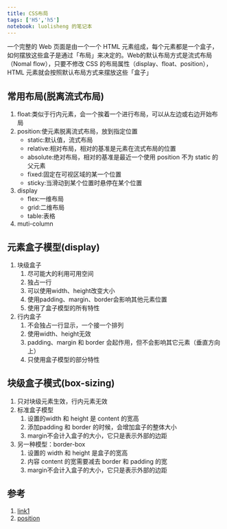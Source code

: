 ```yaml
---
title: CSS布局
tags: ['H5','h5']
notebook: luolisheng 的笔记本
---
```


一个完整的 Web 页面是由一个一个 HTML 元素组成，每个元素都是一个盒子，如何摆放这些盒子是通过「布局」来决定的。Web的默认布局方式是流式布局（Nomal flow），只要不修改 CSS 的布局属性（display、float、position），HTML 元素就会按照默认布局方式来摆放这些「盒子」

## 常用布局(脱离流式布局)

1. float:类似于行内元素，会一个挨着一个进行布局，可以从左边或右边开始布局
2. position:使元素脱离流式布局，放到指定位置
    - static:默认值，流式布局
    - relative:相对布局，相对的基准是元素在流式布局的位置
    - absolute:绝对布局，相对的基准是最近一个使用 position 不为 static 的父元素
    - fixed:固定在可视区域的某一个位置
    - sticky:当滑动到某个位置时悬停在某个位置
3. display
    - flex:一维布局
    - grid:二维布局
    - table:表格
4. muti-column

## 元素盒子模型(display)

1. 块级盒子
	1. 尽可能大的利用可用空间
	2. 独占一行
	3. 可以使用width、height改变大小
	4. 使用padding、margin、border会影响其他元素位置
	5. 使用了盒子模型的所有特性
2. 行内盒子
	1. 不会独占一行显示，一个接一个排列
	2. 使用width、height无效
	3. padding、margin 和 border 会起作用，但不会影响其它元素（垂直方向上）
	4. 只使用盒子模型的部分特性

## 块级盒子模式(box-sizing)

1. 只对块级元素生效，行内元素无效
2. 标准盒子模型
	1. 设置的width 和 height 是 content 的宽高
	2. 添加padding 和 border 的时候，会增加盒子的整体大小
	3. margin不会计入盒子的大小，它只是表示外部的边距
3. 另一种模型：border-box
	1. 设置的 width 和 height 是盒子的宽高
	2. 内容 content 的宽需要减去 border 和 padding 的宽
	3. margin不会计入盒子的大小，它只是表示外部的边距

## 参考

1. [link1](https://mp.weixin.qq.com/s/oDNuyEdgUPweSZiOWnriQA)
2. [position](https://mp.weixin.qq.com/s/RFlSDGIq7ERm2CWCzpQCJQ)